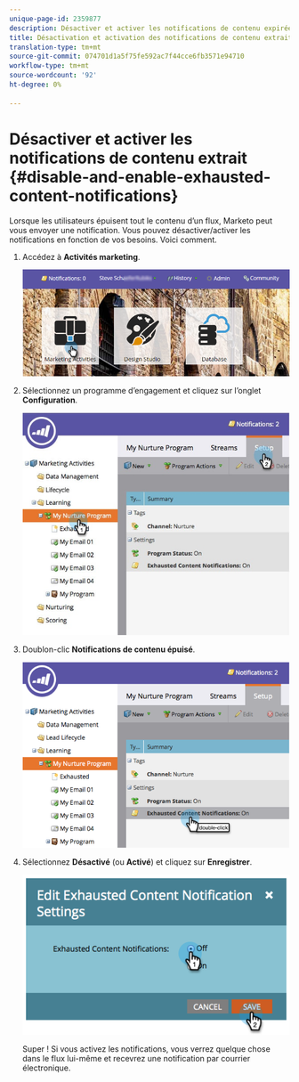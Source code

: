 ```yaml
---
unique-page-id: 2359877
description: Désactiver et activer les notifications de contenu expirées - Documents marketing - Documentation du produit
title: Désactivation et activation des notifications de contenu extrait
translation-type: tm+mt
source-git-commit: 074701d1a5f75fe592ac7f44cce6fb3571e94710
workflow-type: tm+mt
source-wordcount: '92'
ht-degree: 0%

---
```



# Désactiver et activer les notifications de contenu extrait {#disable-and-enable-exhausted-content-notifications}

Lorsque les utilisateurs épuisent tout le contenu d’un flux, Marketo peut vous envoyer une notification. Vous pouvez désactiver/activer les notifications en fonction de vos besoins. Voici comment.

1. Accédez à **Activités marketing**.

   ![](assets/login-marketing-activities-1.png)

1. Sélectionnez un programme d’engagement et cliquez sur l’onglet **Configuration**.

   ![](assets/setuptab.jpg)

1. Doublon-clic **Notifications de contenu épuisé**.

   ![](assets/image2014-9-15-17-3a28-3a11.png)

1. Sélectionnez **Désactivé** (ou **Activé**) et cliquez sur **Enregistrer**.

   ![](assets/image2014-9-15-17-3a28-3a15.png)

   Super ! Si vous activez les notifications, vous verrez quelque chose dans le flux lui-même et recevrez une notification par courrier électronique.
